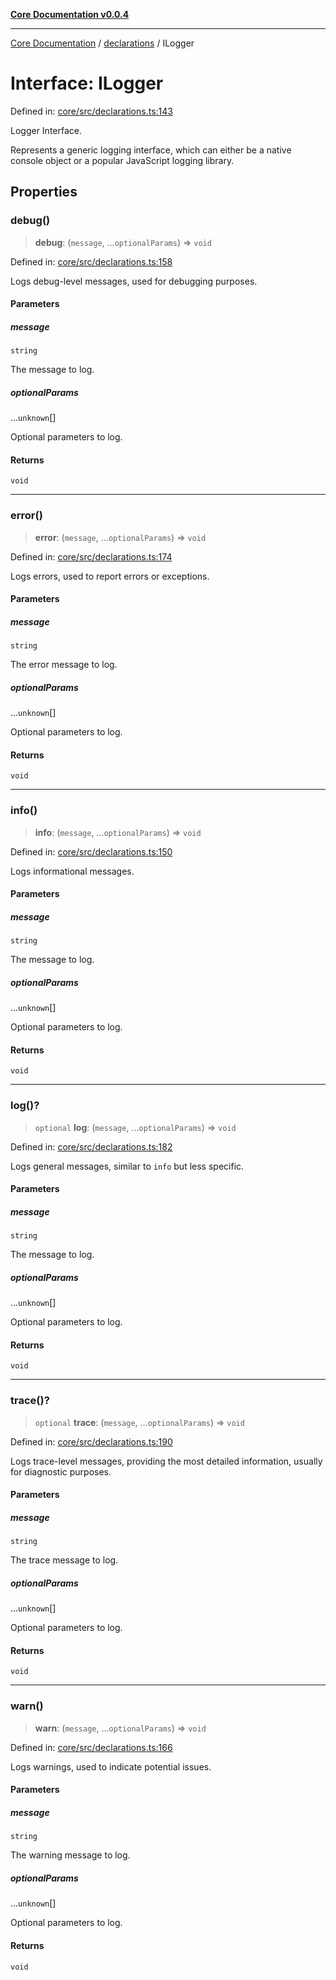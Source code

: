 [**Core Documentation v0.0.4**](../../README.md)

***

[Core Documentation](../../modules.md) / [declarations](../README.md) / ILogger

# Interface: ILogger

Defined in: [core/src/declarations.ts:143](https://github.com/stonemjs/core/blob/4b1b931e44a5db2600109fa7ae2a8b532ed77730/src/declarations.ts#L143)

Logger Interface.

Represents a generic logging interface, which can either be a native console object or a popular JavaScript logging library.

## Properties

### debug()

> **debug**: (`message`, ...`optionalParams`) => `void`

Defined in: [core/src/declarations.ts:158](https://github.com/stonemjs/core/blob/4b1b931e44a5db2600109fa7ae2a8b532ed77730/src/declarations.ts#L158)

Logs debug-level messages, used for debugging purposes.

#### Parameters

##### message

`string`

The message to log.

##### optionalParams

...`unknown`[]

Optional parameters to log.

#### Returns

`void`

***

### error()

> **error**: (`message`, ...`optionalParams`) => `void`

Defined in: [core/src/declarations.ts:174](https://github.com/stonemjs/core/blob/4b1b931e44a5db2600109fa7ae2a8b532ed77730/src/declarations.ts#L174)

Logs errors, used to report errors or exceptions.

#### Parameters

##### message

`string`

The error message to log.

##### optionalParams

...`unknown`[]

Optional parameters to log.

#### Returns

`void`

***

### info()

> **info**: (`message`, ...`optionalParams`) => `void`

Defined in: [core/src/declarations.ts:150](https://github.com/stonemjs/core/blob/4b1b931e44a5db2600109fa7ae2a8b532ed77730/src/declarations.ts#L150)

Logs informational messages.

#### Parameters

##### message

`string`

The message to log.

##### optionalParams

...`unknown`[]

Optional parameters to log.

#### Returns

`void`

***

### log()?

> `optional` **log**: (`message`, ...`optionalParams`) => `void`

Defined in: [core/src/declarations.ts:182](https://github.com/stonemjs/core/blob/4b1b931e44a5db2600109fa7ae2a8b532ed77730/src/declarations.ts#L182)

Logs general messages, similar to `info` but less specific.

#### Parameters

##### message

`string`

The message to log.

##### optionalParams

...`unknown`[]

Optional parameters to log.

#### Returns

`void`

***

### trace()?

> `optional` **trace**: (`message`, ...`optionalParams`) => `void`

Defined in: [core/src/declarations.ts:190](https://github.com/stonemjs/core/blob/4b1b931e44a5db2600109fa7ae2a8b532ed77730/src/declarations.ts#L190)

Logs trace-level messages, providing the most detailed information, usually for diagnostic purposes.

#### Parameters

##### message

`string`

The trace message to log.

##### optionalParams

...`unknown`[]

Optional parameters to log.

#### Returns

`void`

***

### warn()

> **warn**: (`message`, ...`optionalParams`) => `void`

Defined in: [core/src/declarations.ts:166](https://github.com/stonemjs/core/blob/4b1b931e44a5db2600109fa7ae2a8b532ed77730/src/declarations.ts#L166)

Logs warnings, used to indicate potential issues.

#### Parameters

##### message

`string`

The warning message to log.

##### optionalParams

...`unknown`[]

Optional parameters to log.

#### Returns

`void`
